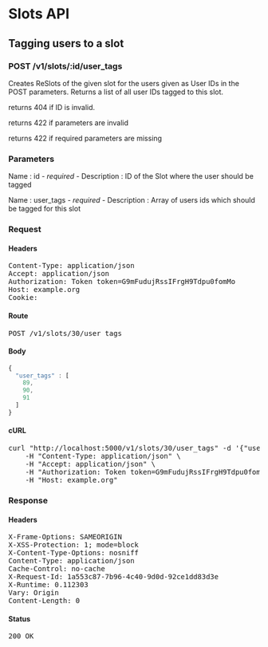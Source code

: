 # Slots API

## Tagging users to a slot

### POST /v1/slots/:id/user_tags

Creates ReSlots of the given slot for the users given as User IDs in the POST parameters. Returns a list of all user IDs tagged to this slot.

returns 404 if ID is invalid.

returns 422 if parameters are invalid

returns 422 if required parameters are missing

### Parameters

Name : id *- required -*
Description : ID of the Slot where the user should be tagged

Name : user_tags *- required -*
Description : Array of users ids which should be tagged for this slot

### Request

#### Headers

<pre>Content-Type: application/json
Accept: application/json
Authorization: Token token=G9mFudujRssIFrgH9Tdpu0fomMo
Host: example.org
Cookie: </pre>

#### Route

<pre>POST /v1/slots/30/user_tags</pre>

#### Body
```javascript
{
  "user_tags" : [
    89,
    90,
    91
  ]
}
```


#### cURL

<pre class="request">curl &quot;http://localhost:5000/v1/slots/30/user_tags&quot; -d &#39;{&quot;user_tags&quot;:[89,90,91]}&#39; -X POST \
	-H &quot;Content-Type: application/json&quot; \
	-H &quot;Accept: application/json&quot; \
	-H &quot;Authorization: Token token=G9mFudujRssIFrgH9Tdpu0fomMo&quot; \
	-H &quot;Host: example.org&quot;</pre>

### Response

#### Headers

<pre>X-Frame-Options: SAMEORIGIN
X-XSS-Protection: 1; mode=block
X-Content-Type-Options: nosniff
Content-Type: application/json
Cache-Control: no-cache
X-Request-Id: 1a553c87-7b96-4c40-9d0d-92ce1dd83d3e
X-Runtime: 0.112303
Vary: Origin
Content-Length: 0</pre>

#### Status

<pre>200 OK</pre>

